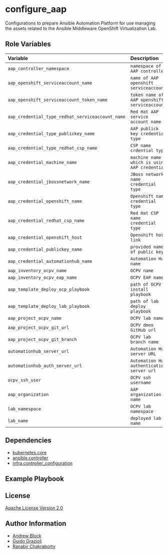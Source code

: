 configure_aap
=========

Configurations to prepare Ansible Automation Platform for use managing the assets related to the Ansible Middleware
OpenShift Virtualization Lab.

Role Variables
--------------

| Variable                                         | Description                                  | Default                                                                            |
|:-------------------------------------------------|:---------------------------------------------|:-----------------------------------------------------------------------------------|
| `aap_controller_namespace`                       | `namespace of AAP controller`                | `ansible-automation-platform`                                                      |
| `aap_openshift_serviceaccount_name`              | `name of AAP openshift serviceaccount`       | `aap-ocpv`                                                                         |
| `aap_openshift_serviceaccount_token_name`        | `token name of AAP openshift serviceaccount` | `"{{  aap_openshift_serviceaccount_name}}-token"`                                  |
| `aap_credential_type_redhat_serviceaccount_name` | `Red Hat AAP service account name`           | `Red Hat Service Account`                                                          |
| `aap_credential_type_publickey_name`             | `AAP publick key credential type`            | `SSH Public Key`                                                                   |
| `aap_credential_type_redhat_csp_name`            | `CSP name crdential type`                    | `Red Hat Customer Portal`                                                          |
| `aap_credential_machine_name`                    | `machine name which is using AAP credential` | `OCPv SSH`                                                                         |
| `aap_credential_jbossnetwork_name`               | `JBoss network name credential type`         | `JBossnetwork API`                                                                 |
| `aap_credential_openshift_name`                  | `Openshift name credential type`             | `OCP`                                                                              |
| `aap_credential_redhat_csp_name`                 | `Red Hat CSP name credential type`           | `RHN`                                                                              |
| `aap_credential_openshift_host`                  | `Openshift host link`                        | `https://kubernetes.default.svc`                                                   |
| `aap_credential_publickey_name`                  | `provided name of public key`                | `OCPv Public Key`                                                                  |
| `aap_credential_automationhub_name`              | `Automation Hub name`                        | `Automation Hub`                                                                   |
| `aap_inventory_ocpv_name`                        | `OCPV name`                                  | `ocpv`                                                                             |
| `aap_inventory_ocpv_eap_name`                    | `OCPV EAP name`                              | `eap`                                                                              |
| `aap_template_deploy_ocp_playbook`               | `path of OCPV install playbook`              | `playbooks/install_ocpv.yml`                                                       |
| `aap_template_deploy_lab_playbook`               | `path of lab deploy playbook`                | `playbooks/deploy_lab.yml`                                                         |
| `aap_project_ocpv_name`                          | `OCPV lab name`                              | `ocpv_lab`                                                                         |
| `aap_project_ocpv_git_url`                       | `OCPV dmeo GitHub url`                       | `https://github.com/ansible-middleware/ocpv_lab.git`                               |
| `aap_project_ocpv_git_branch`                    | `OCPV lab branch name`                       | `main`                                                                             |
| `automationhub_server_url`                       | `Automation Hub server URL`                  | `https://cloud.redhat.com/api/automation-hub/ `                                    |
| `automationhub_auth_server_url`                  | `Automation Hub authentication server url`   | `https://sso.redhat.com/auth/realms/redhat-external/protocol/openid-connect/token` |
| `ocpv_ssh_user`                                  | `OCPV ssh username`                          | `cloud-user`                                                                       |
| `aap_organization`                               | `AAP organization name`                      | `Default`                                                                          |
| `lab_namespace`                                  | `OCPV lab namespace`                         | `ansible-middleware-ocpv`                                                          |
| `lab_name`                                       | `deployed lab name`                          | `eap-lab`                                                                          |

Dependencies
------------

* [kubernetes.core](https://docs.ansible.com/ansible/latest/collections/kubernetes/core/index.html)
* [ansible.controller](https://docs.ansible.com/automation.html)
* [infra.controller_configuration](https://galaxy.ansible.com/infra)

Example Playbook
----------------

License
-------

[Apache License Version 2.0](https://github.com/ansible-middleware/ocpv_lab/blob/main/LICENSE)

Author Information
------------------

- [Andrew Block](https://github.com/sabre1041)
- [Guido Grazioli](https://github.com/guidograzioli)
- [Ranabir Chakraborty](https://github.com/RanabirChakraborty)
